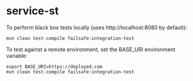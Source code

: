 # service-st

To perform black box tests locally (uses http://localhost:8080 by default):

```
mvn clean test-compile failsafe:integration-test
```

To test against a remote environment, set the BASE_URI environment variable:

```
export BASE_URI=https://deployed.com
mvn clean test-compile failsafe:integration-test
```